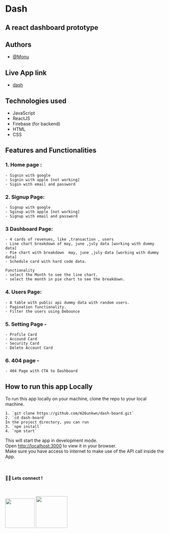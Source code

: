 # Dash

## A react dashboard prototype

## Authors

- [@Monu](https://twitter.com/getumank)

## Live App link

- [dash](https://dashh-board.netlify.app/)

## Technologies used
- JavaScript
- ReactJS
- Firebase (for backend)
- HTML
- CSS

## Features and Functionalities

### 1. Home page :

    - Signin with google
    - Signin with apple [not working]
    - Sigin with email and password

### 2. Signup Page:
    - Signup with google
    - Sginup with apple [not working]
    - Signup with email and password
    
### 3 Dashboard Page:


    - 4 cards of revenues, like ,transaction , users
    - Line chart breakdown of may, june ,july data [working with dummy data]
    - Pie chart with breakdown  may, june ,july data [working with dummy data]
    - Schedule card with hard code data.

    Functionality
    - select the Month to see the line chart.
    - select the month in pie chart to see the breakdown.

### 4. Users Page:

    - A table with public api dummy data with random users.
    - Pagination functionality.
    - Filter the users using Debounce


### 5. Setting Page -

    - Profile Card
    - Accound Card
    - Security Card
    - Delete Account Card
    

### 6. 404 page -

    - 404 Page with CTA to Dashboard





## **How to run this app Locally**

To run this app locally on your machine, clone the repo to your local machine.

    1. `git clone https://github.com/m26unkwn/dash-board.git`
    2. `cd dash-board`
    In the project directory, you can run
    3. `npm install`
    4. `npm start`

This will start the app in development mode.\
Open [http://localhost:3000](http://localhost:3000) to view it in your browser.\
Make sure you have access to internet to make use of the API call inside the App.

<br>

#### 👨‍💻 Lets connect !

<br>

<a href="https://twitter.com/getumank/"><img src="https://img.shields.io/badge/Twitter-1DA1F2?style=for-the-badge&logo=twitter&logoColor=white" width="93px"/></a>
<a href="https://www.linkedin.com/in/monu-shukla/"><img src="https://img.shields.io/badge/LinkedIn-0077B5?style=for-the-badge&logo=linkedin&logoColor=white" width="100px"/></a>

